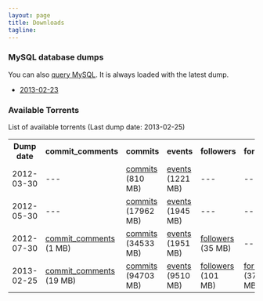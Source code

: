 ```yaml
---
layout: page
title: Downloads 
tagline: 
---
```


### MySQL database dumps 

You can also [query MySQL](/dblite). It is always loaded with the latest
dump.

* [2013-02-23](/downloads/mysql-2013-02-23.sql.gz)

### Available Torrents
List of available torrents (Last dump date: 2013-02-25)

<table>
<tr>
<th>Dump date</th>
<th>commit_comments </th>
<th>commits </th>
<th>events </th>
<th>followers </th>
<th>forks </th>
<th>issue_comments </th>
<th>issue_events </th>
<th>issues </th>
<th>org_members </th>
<th>pull_request_comments </th>
<th>pull_requests </th>
<th>repo_collaborators </th>
<th>repos </th>
<th>users </th>
<th>watchers </th>
</tr>
<tr>
<td>2012-03-30</td>
<td>
---
</td>
<td>
<a href="http://ghtorrent.org/downloads/commits-dump.2012-03-30.torrent">commits</a> (810 MB)
</td>
<td>
<a href="http://ghtorrent.org/downloads/events-dump.2012-03-30.torrent">events</a> (1221 MB)
</td>
<td>
---
</td>
<td>
---
</td>
<td>
---
</td>
<td>
---
</td>
<td>
---
</td>
<td>
---
</td>
<td>
---
</td>
<td>
---
</td>
<td>
---
</td>
<td>
---
</td>
<td>
---
</td>
<td>
---
</td>
</tr>
<tr>
<td>2012-05-30</td>
<td>
---
</td>
<td>
<a href="http://ghtorrent.org/downloads/commits-dump.2012-05-30.torrent">commits</a> (17962 MB)
</td>
<td>
<a href="http://ghtorrent.org/downloads/events-dump.2012-05-30.torrent">events</a> (1945 MB)
</td>
<td>
---
</td>
<td>
---
</td>
<td>
---
</td>
<td>
---
</td>
<td>
---
</td>
<td>
---
</td>
<td>
---
</td>
<td>
---
</td>
<td>
---
</td>
<td>
---
</td>
<td>
---
</td>
<td>
---
</td>
</tr>
<tr>
<td>2012-07-30</td>
<td>
<a href="http://ghtorrent.org/downloads/commit_comments-dump.2012-07-30.torrent">commit_comments</a> (1 MB)
</td>
<td>
<a href="http://ghtorrent.org/downloads/commits-dump.2012-07-30.torrent">commits</a> (34533 MB)
</td>
<td>
<a href="http://ghtorrent.org/downloads/events-dump.2012-07-30.torrent">events</a> (1951 MB)
</td>
<td>
<a href="http://ghtorrent.org/downloads/followers-dump.2012-07-30.torrent">followers</a> (35 MB)
</td>
<td>
---
</td>
<td>
---
</td>
<td>
---
</td>
<td>
---
</td>
<td>
---
</td>
<td>
---
</td>
<td>
---
</td>
<td>
---
</td>
<td>
<a href="http://ghtorrent.org/downloads/repos-dump.2012-07-30.torrent">repos</a> (18 MB)
</td>
<td>
<a href="http://ghtorrent.org/downloads/users-dump.2012-07-30.torrent">users</a> (29 MB)
</td>
<td>
---
</td>
</tr>
<tr>
<td>2013-02-25</td>
<td>
<a href="http://ghtorrent.org/downloads/commit_comments-dump.2013-02-25.torrent">commit_comments</a> (19 MB)
</td>
<td>
<a href="http://ghtorrent.org/downloads/commits-dump.2013-02-25.torrent">commits</a> (94703 MB)
</td>
<td>
<a href="http://ghtorrent.org/downloads/events-dump.2013-02-25.torrent">events</a> (9510 MB)
</td>
<td>
<a href="http://ghtorrent.org/downloads/followers-dump.2013-02-25.torrent">followers</a> (101 MB)
</td>
<td>
<a href="http://ghtorrent.org/downloads/forks-dump.2013-02-25.torrent">forks</a> (370 MB)
</td>
<td>
<a href="http://ghtorrent.org/downloads/issue_comments-dump.2013-02-25.torrent">issue_comments</a> (668 MB)
</td>
<td>
<a href="http://ghtorrent.org/downloads/issue_events-dump.2013-02-25.torrent">issue_events</a> (285 MB)
</td>
<td>
<a href="http://ghtorrent.org/downloads/issues-dump.2013-02-25.torrent">issues</a> (817 MB)
</td>
<td>
<a href="http://ghtorrent.org/downloads/org_members-dump.2013-02-25.torrent">org_members</a> (2 MB)
</td>
<td>
<a href="http://ghtorrent.org/downloads/pull_request_comments-dump.2013-02-25.torrent">pull_request_comments</a> (378 MB)
</td>
<td>
<a href="http://ghtorrent.org/downloads/pull_requests-dump.2013-02-25.torrent">pull_requests</a> (819 MB)
</td>
<td>
<a href="http://ghtorrent.org/downloads/repo_collaborators-dump.2013-02-25.torrent">repo_collaborators</a> (102 MB)
</td>
<td>
<a href="http://ghtorrent.org/downloads/repos-dump.2013-02-25.torrent">repos</a> (1033 MB)
</td>
<td>
<a href="http://ghtorrent.org/downloads/users-dump.2013-02-25.torrent">users</a> (81 MB)
</td>
<td>
<a href="http://ghtorrent.org/downloads/watchers-dump.2013-02-25.torrent">watchers</a> (624 MB)
</td>
</tr>
</table>
